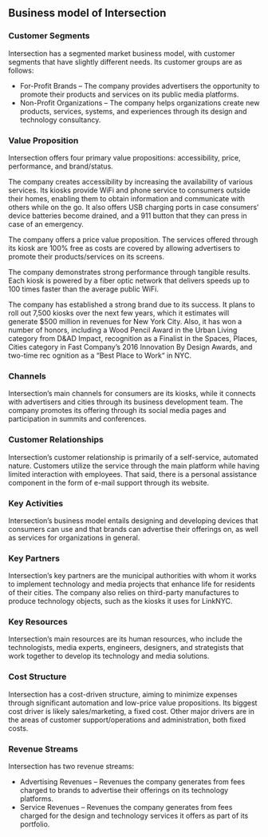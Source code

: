 Business model of Intersection
------------------------------

 ### Customer Segments

 Intersection has a segmented market business model, with customer segments that have slightly different needs. Its customer groups are as follows:

  * For-Profit Brands – The company provides advertisers the opportunity to promote their products and services on its public media platforms.
 * Non-Profit Organizations – The company helps organizations create new products, services, systems, and experiences through its design and technology consultancy.
  ### Value Proposition

 Intersection offers four primary value propositions: accessibility, price, performance, and brand/status.

 The company creates accessibility by increasing the availability of various services. Its kiosks provide WiFi and phone service to consumers outside their homes, enabling them to obtain information and communicate with others while on the go. It also offers USB charging ports in case consumers’ device batteries become drained, and a 911 button that they can press in case of an emergency.

 The company offers a price value proposition. The services offered through its kiosk are 100% free as costs are covered by allowing advertisers to promote their products/services on its screens.

 The company demonstrates strong performance through tangible results. Each kiosk is powered by a fiber optic network that delivers speeds up to 100 times faster than the average public WiFi.

 The company has established a strong brand due to its success. It plans to roll out 7,500 kiosks over the next few years, which it estimates will generate $500 million in revenues for New York City. Also, it has won a number of honors, including a Wood Pencil Award in the Urban Living category from D&AD Impact, recognition as a Finalist in the Spaces, Places, Cities category in Fast Company’s 2016 Innovation By Design Awards, and two-time rec ognition as a “Best Place to Work“ in NYC.

 ### Channels

 Intersection’s main channels for consumers are its kiosks, while it connects with advertisers and cities through its business development team. The company promotes its offering through its social media pages and participation in summits and conferences.

 ### Customer Relationships

 Intersection’s customer relationship is primarily of a self-service, automated nature. Customers utilize the service through the main platform while having limited interaction with employees. That said, there is a personal assistance component in the form of e-mail support through its website.

 ### Key Activities

 Intersection’s business model entails designing and developing devices that consumers can use and that brands can advertise their offerings on, as well as services for organizations in general.

 ### Key Partners

 Intersection’s key partners are the municipal authorities with whom it works to implement technology and media projects that enhance life for residents of their cities. The company also relies on third-party manufactures to produce technology objects, such as the kiosks it uses for LinkNYC.

 ### Key Resources

 Intersection’s main resources are its human resources, who include the technologists, media experts, engineers, designers, and strategists that work together to develop its technology and media solutions.

 ### Cost Structure

 Intersection has a cost-driven structure, aiming to minimize expenses through significant automation and low-price value propositions. Its biggest cost driver is likely sales/marketing, a fixed cost. Other major drivers are in the areas of customer support/operations and administration, both fixed costs.

 ### Revenue Streams

 Intersection has two revenue streams:

  * Advertising Revenues – Revenues the company generates from fees charged to brands to advertise their offerings on its technology platforms.
 * Service Revenues – Revenues the company generates from fees charged for the design and technology services it offers as part of its portfolio.